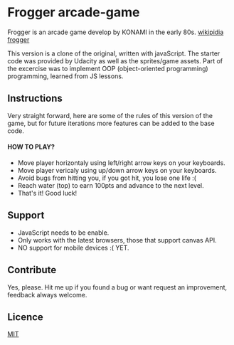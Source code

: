 # Frogger arcade-game
Frogger is an arcade game develop by KONAMI in the early 80s. [wikipidia frogger](https://en.wikipedia.org/wiki/Frogger)

This version is a clone of the original, written with javaScript. The starter code was provided by Udacity as well as the sprites/game assets. Part of the excercise was to implement OOP (object-oriented programming) programming, learned from JS lessons.

## Instructions 
Very straight forward, here are some of the rules of this version of the game, but for future iterations more features can be added to the base code.

#### HOW TO PLAY?
- Move player horizontaly using left/right arrow keys on your keyboards.
- Move player vericaly using up/down arrow keys  on your keyboards.
- Avoid bugs from hitting you, if you got hit, you lose one life :(
- Reach water (top) to earn 100pts and advance to the next level.
- That's it! Good luck!

## Support 
- JavaScript needs to be enable. 
- Only works with the latest browsers, those that support canvas API.
- NO support for mobile devices :( YET.

## Contribute
Yes, please. Hit me up if you found a bug or want request an improvement, feedback always welcome. 

## Licence

[MIT](LICENCE)